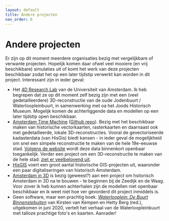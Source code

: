 ```yaml
---
layout: default
title: Andere projecten
nav_order: 6
---
```


# Andere projecten

Er zijn op dit moment meerdere organisaties bezig met vergelijkbare of verwante projecten. Hopelijk komen daar ofwel veel mooiere (en vrij beschikbare) simulaties uit of komt het werk van deze projecten beschikbaar zodat het op een later tijdstip verwerkt kan worden in dit project. Interessant zijn in ieder geval:

- Het [4D Research Lab](http://4dresearchlab.nl/) van de Universiteit van Amsterdam. Ik heb begrepen dat ze op dit moment zelf bezig zijn met een (veel gedetailleerdere) 3D-reconstructie van de oude Jodenbuurt / Waterloopleinbuurt, in samenwerking met oa het Joods Historisch Museum. Mogelijk komen de achterliggende data en modellen op een later tijdstip open beschikbaar.
- [Amsterdam Time Machine](https://amsterdamtimemachine.nl/) ([Github repo](https://github.com/CLARIAH/ATM)). Bezig met het beschikbaar maken van historische vectorkaarten, rasterkaarten en daarnaast ook met gedetailleerde, lokale 3D-reconstructies. Vooral de gevectoriseerde kadasterdata (van HisGis) biedt kansen - in ieder geval de mogelijkheid om snel een simpele reconstructie te maken van de hele 19e-eeuwse stad. [Volgens de website](https://amsterdamtimemachine.nl/hisgis/) wordt deze data binnenkort openbaar toegankelijk. Verder een project om een 3D-reconstructie te maken van de hele stad: [ziet er veelbelovend uit](https://amsterdamtimemachine.nl/historical-amsterdam-in-3d/).
- [HisGIS](https://hisgis.nl/projecten/amsterdam/) voert een groot aantal historische GIS-projecten uit, waaronder een paar digitaliseringen van historisch Amsterdam.
- [Amsterdam in 3D](https://www.hhvds.nl/2019/04/14/amsterdam-in-3d/) is bezig (geweest?) aan een project om hsitorisch Amsterdam in 3D na te bouwen - te beginnen bij de Zeedijk en de Waag. Voor zover ik heb kunnen achterhalen zijn de modellen niet openbaar beschikbaar en ik weet niet hoe ver gevorderd dit project inmiddels is.
- Geen software, maar een prachtig boek. [_Waterlooplein: De Buurt Binnenstebuiten_](https://jck.nl/nl/article/waterlooplein-de-buurt-binnenstebuiten) van Kirsten van Kempen en Hetty Berg (red.), uitgekomen in juni 2020, vertelt het verhaal van de Waterloopleinbuurt met talloze prachtige foto's en kaarten. Aanrader! 

